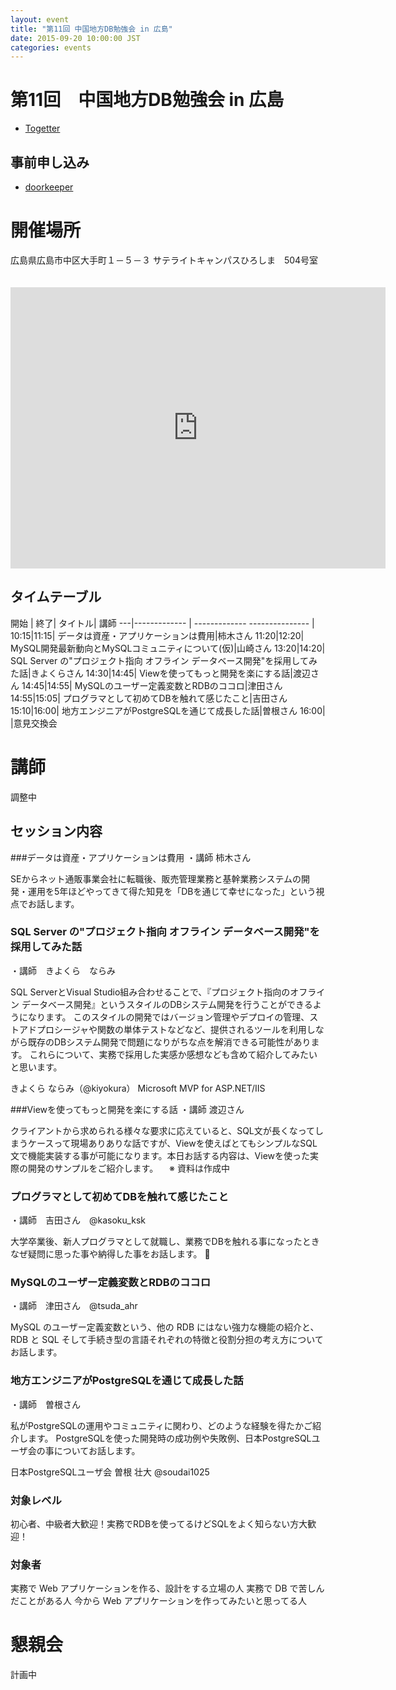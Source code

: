 ```yaml
---
layout: event
title: "第11回 中国地方DB勉強会 in 広島"
date: 2015-09-20 10:00:00 JST
categories: events
---
```


# 第11回　中国地方DB勉強会 in 広島

* [Togetter](http://togetter.com/li/876010)

## 事前申し込み

* [doorkeeper](https://dbstudychugoku.doorkeeper.jp/events/28573)

# 開催場所　
広島県広島市中区大手町１－５－３ サテライトキャンパスひろしま　504号室 　

<iframe src="https://www.google.com/maps/embed?pb=!1m18!1m12!1m3!1d3292.2646430484583!2d132.4553757!3d34.394618799999996!2m3!1f0!2f0!3f0!3m2!1i1024!2i768!4f13.1!3m3!1m2!1s0x355aa20c56f14509%3A0xe63b11ee9a68355b!2z5pel5pysLCDjgJI3MzAtMDA1MSDluoPls7bnnIzluoPls7bluILkuK3ljLrlpKfmiYvnlLrvvJHkuIHnm67vvJXiiJLvvJM!5e0!3m2!1sja!2sus!4v1437358382513" width="600" height="450" frameborder="0" style="border:0" allowfullscreen></iframe>

## タイムテーブル

開始 | 終了| タイトル| 講師
---|------------- | ------------- --------------- |
10:15|11:15| データは資産・アプリケーションは費用|柿木さん
11:20|12:20| MySQL開発最新動向とMySQLコミュニティについて(仮)|山崎さん
13:20|14:20| SQL Server の"プロジェクト指向 オフライン データベース開発"を採用してみた話|きよくらさん
14:30|14:45| Viewを使ってもっと開発を楽にする話|渡辺さん
14:45|14:55| MySQLのユーザー定義変数とRDBのココロ|津田さん
14:55|15:05| プログラマとして初めてDBを触れて感じたこと|吉田さん
15:10|16:00| 地方エンジニアがPostgreSQLを通じて成長した話|曽根さん
16:00| |意見交換会

# 講師
調整中


## セッション内容

###データは資産・アプリケーションは費用
・講師 柿木さん

  SEからネット通販事業会社に転職後、販売管理業務と基幹業務システムの開発・運用を5年ほどやってきて得た知見を「DBを通じて幸せになった」という視点でお話します。

### SQL Server の"プロジェクト指向 オフライン データベース開発"を採用してみた話
・講師　きよくら　ならみ

SQL ServerとVisual Studio組み合わせることで、『プロジェクト指向のオフライン データベース開発』というスタイルのDBシステム開発を行うことができるようになります。
このスタイルの開発ではバージョン管理やデプロイの管理、ストアドプロシージャや関数の単体テストなどなど、提供されるツールを利用しながら既存のDBシステム開発で問題になりがちな点を解消できる可能性があります。
これらについて、実務で採用した実感か感想なども含めて紹介してみたいと思います。

きよくら ならみ（@kiyokura）
Microsoft MVP for ASP.NET/IIS

###Viewを使ってもっと開発を楽にする話
・講師 渡辺さん

クライアントから求められる様々な要求に応えていると、SQL文が長くなってしまうケースって現場ありありな話ですが、Viewを使えばとてもシンプルなSQL文で機能実装する事が可能になります。本日お話する内容は、Viewを使った実際の開発のサンプルをご紹介します。
　※ 資料は作成中

### プログラマとして初めてDBを触れて感じたこと

・講師　吉田さん　@kasoku_ksk

大学卒業後、新人プログラマとして就職し、業務でDBを触れる事になったときなぜ疑問に思った事や納得した事をお話します。



### MySQLのユーザー定義変数とRDBのココロ
・講師　津田さん　@tsuda_ahr

MySQL のユーザー定義変数という、他の RDB にはない強力な機能の紹介と、RDB と SQL そして手続き型の言語それぞれの特徴と役割分担の考え方についてお話します。

### 地方エンジニアがPostgreSQLを通じて成長した話
・講師　曽根さん

私がPostgreSQLの運用やコミュニティに関わり、どのような経験を得たかご紹介します。
PostgreSQLを使った開発時の成功例や失敗例、日本PostgreSQLユーザ会の事についてお話します。

日本PostgreSQLユーザ会 曽根 壮大 @soudai1025

### 対象レベル

初心者、中級者大歓迎！実務でRDBを使ってるけどSQLをよく知らない方大歓迎！

### 対象者

実務で Web アプリケーションを作る、設計をする立場の人
実務で DB で苦しんだことがある人
今から Web アプリケーションを作ってみたいと思ってる人


# 懇親会

計画中

